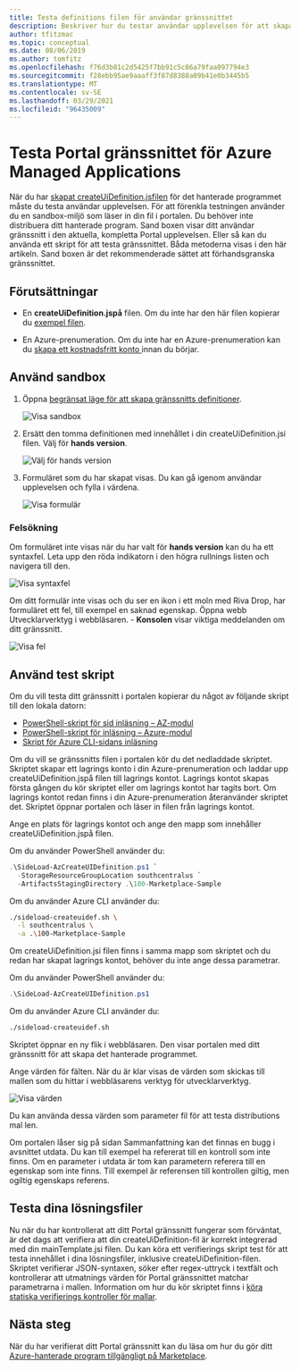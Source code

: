 ```yaml
---
title: Testa definitions filen för användar gränssnittet
description: Beskriver hur du testar användar upplevelsen för att skapa ditt Azure-hanterade program via portalen.
author: tfitzmac
ms.topic: conceptual
ms.date: 08/06/2019
ms.author: tomfitz
ms.openlocfilehash: f76d3b81c2d5425f7bb91c5c86a79faa097794e3
ms.sourcegitcommit: f28ebb95ae9aaaff3f87d8388a09b41e0b3445b5
ms.translationtype: MT
ms.contentlocale: sv-SE
ms.lasthandoff: 03/29/2021
ms.locfileid: "96435009"
---
```

# <a name="test-your-portal-interface-for-azure-managed-applications"></a>Testa Portal gränssnittet för Azure Managed Applications

När du har [skapat createUiDefinition.jsfilen](create-uidefinition-overview.md) för det hanterade programmet måste du testa användar upplevelsen. För att förenkla testningen använder du en sandbox-miljö som läser in din fil i portalen. Du behöver inte distribuera ditt hanterade program. Sand boxen visar ditt användar gränssnitt i den aktuella, kompletta Portal upplevelsen. Eller så kan du använda ett skript för att testa gränssnittet. Båda metoderna visas i den här artikeln. Sand boxen är det rekommenderade sättet att förhandsgranska gränssnittet.

## <a name="prerequisites"></a>Förutsättningar

* En **createUiDefinition.jspå** filen. Om du inte har den här filen kopierar du [exempel filen](https://github.com/Azure/azure-quickstart-templates/blob/master/100-marketplace-sample/createUiDefinition.json).

* En Azure-prenumeration. Om du inte har en Azure-prenumeration kan du [skapa ett kostnadsfritt konto ](https://azure.microsoft.com/free/) innan du börjar.

## <a name="use-sandbox"></a>Använd sandbox

1. Öppna [begränsat läge för att skapa gränssnitts definitioner](https://portal.azure.com/?feature.customPortal=false&#blade/Microsoft_Azure_CreateUIDef/SandboxBlade).

   ![Visa sandbox](./media/test-createuidefinition/show-sandbox.png)

1. Ersätt den tomma definitionen med innehållet i din createUiDefinition.jsi filen. Välj för **hands version**.

   ![Välj för hands version](./media/test-createuidefinition/select-preview.png)

1. Formuläret som du har skapat visas. Du kan gå igenom användar upplevelsen och fylla i värdena.

   ![Visa formulär](./media/test-createuidefinition/show-ui-form.png)

### <a name="troubleshooting"></a>Felsökning

Om formuläret inte visas när du har valt för **hands version** kan du ha ett syntaxfel. Leta upp den röda indikatorn i den högra rullnings listen och navigera till den.

![Visa syntaxfel](./media/test-createuidefinition/show-syntax-error.png)

Om ditt formulär inte visas och du ser en ikon i ett moln med Riva Drop, har formuläret ett fel, till exempel en saknad egenskap. Öppna webb Utvecklarverktyg i webbläsaren. - **Konsolen** visar viktiga meddelanden om ditt gränssnitt.

![Visa fel](./media/test-createuidefinition/show-error.png)

## <a name="use-test-script"></a>Använd test skript

Om du vill testa ditt gränssnitt i portalen kopierar du något av följande skript till den lokala datorn:

* [PowerShell-skript för sid inläsning – AZ-modul](https://github.com/Azure/azure-quickstart-templates/blob/master/SideLoad-AzCreateUIDefinition.ps1)
* [PowerShell-skript för inläsning – Azure-modul](https://github.com/Azure/azure-quickstart-templates/blob/master/SideLoad-CreateUIDefinition.ps1)
* [Skript för Azure CLI-sidans inläsning](https://github.com/Azure/azure-quickstart-templates/blob/master/sideload-createuidef.sh)

Om du vill se gränssnitts filen i portalen kör du det nedladdade skriptet. Skriptet skapar ett lagrings konto i din Azure-prenumeration och laddar upp createUiDefinition.jspå filen till lagrings kontot. Lagrings kontot skapas första gången du kör skriptet eller om lagrings kontot har tagits bort. Om lagrings kontot redan finns i din Azure-prenumeration återanvänder skriptet det. Skriptet öppnar portalen och läser in filen från lagrings kontot.

Ange en plats för lagrings kontot och ange den mapp som innehåller createUiDefinition.jspå filen.

Om du använder PowerShell använder du:

```powershell
.\SideLoad-AzCreateUIDefinition.ps1 `
  -StorageResourceGroupLocation southcentralus `
  -ArtifactsStagingDirectory .\100-Marketplace-Sample
```

Om du använder Azure CLI använder du:

```bash
./sideload-createuidef.sh \
  -l southcentralus \
  -a .\100-Marketplace-Sample
```

Om createUiDefinition.jsi filen finns i samma mapp som skriptet och du redan har skapat lagrings kontot, behöver du inte ange dessa parametrar.

Om du använder PowerShell använder du:

```powershell
.\SideLoad-AzCreateUIDefinition.ps1
```

Om du använder Azure CLI använder du:

```bash
./sideload-createuidef.sh
```

Skriptet öppnar en ny flik i webbläsaren. Den visar portalen med ditt gränssnitt för att skapa det hanterade programmet.

Ange värden för fälten. När du är klar visas de värden som skickas till mallen som du hittar i webbläsarens verktyg för utvecklarverktyg.

![Visa värden](./media/test-createuidefinition/show-json.png)

Du kan använda dessa värden som parameter fil för att testa distributions mal len.

Om portalen låser sig på sidan Sammanfattning kan det finnas en bugg i avsnittet utdata. Du kan till exempel ha refererat till en kontroll som inte finns. Om en parameter i utdata är tom kan parametern referera till en egenskap som inte finns. Till exempel är referensen till kontrollen giltig, men ogiltig egenskaps referens.

## <a name="test-your-solution-files"></a>Testa dina lösningsfiler

Nu när du har kontrollerat att ditt Portal gränssnitt fungerar som förväntat, är det dags att verifiera att din createUiDefinition-fil är korrekt integrerad med din mainTemplate.jsi filen. Du kan köra ett verifierings skript test för att testa innehållet i dina lösningsfiler, inklusive createUiDefinition-filen. Skriptet verifierar JSON-syntaxen, söker efter regex-uttryck i textfält och kontrollerar att utmatnings värden för Portal gränssnittet matchar parametrarna i mallen. Information om hur du kör skriptet finns i [köra statiska verifierings kontroller för mallar](https://github.com/Azure/azure-quickstart-templates/tree/master/test).

## <a name="next-steps"></a>Nästa steg

När du har verifierat ditt Portal gränssnitt kan du läsa om hur du gör ditt [Azure-hanterade program tillgängligt på Marketplace](../../marketplace/create-new-azure-apps-offer.md).